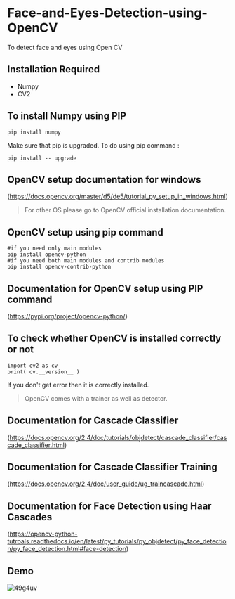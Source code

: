 # Face-and-Eyes-Detection-using-OpenCV
To detect face and eyes using Open CV

## Installation Required
- Numpy
- CV2

## To install Numpy using PIP
```
pip install numpy
```

Make sure that pip is upgraded. To do using pip command :
```
pip install -- upgrade
```
## OpenCV setup documentation for windows
(https://docs.opencv.org/master/d5/de5/tutorial_py_setup_in_windows.html)

> For other OS please go to OpenCV official installation documentation.

## OpenCV setup using pip command
```
#if you need only main modules
pip install opencv-python 
#if you need both main modules and contrib modules
pip install opencv-contrib-python
```
## Documentation for OpenCV setup using PIP command
(https://pypi.org/project/opencv-python/)

## To check whether OpenCV is installed correctly or not
```
import cv2 as cv
print( cv.__version__ )
```
If you don't get error then it is correctly installed.

> OpenCV comes with a trainer as well as detector.

## Documentation for Cascade Classifier
(https://docs.opencv.org/2.4/doc/tutorials/objdetect/cascade_classifier/cascade_classifier.html)

## Documentation for Cascade Classifier Training
(https://docs.opencv.org/2.4/doc/user_guide/ug_traincascade.html)

## Documentation for Face Detection using Haar Cascades
(https://opencv-python-tutroals.readthedocs.io/en/latest/py_tutorials/py_objdetect/py_face_detection/py_face_detection.html#face-detection)

## Demo
![49g4uv](https://user-images.githubusercontent.com/30586187/88472952-36098a80-cf36-11ea-9d37-37b2ea19bf19.gif)





